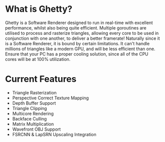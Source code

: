 # What is Ghetty?
Ghetty is a Software Renderer designed to run in real-time with excellent performance, whilst also being quite efficient.
Multiple goroutines are utilised to process and rasterize triangles, allowing every core to be used in conjunction with one another, to deliver a better framerate!
Naturally since it is a Software Renderer, it is bound by certain limitations. It can't handle millions of triangles like a modern GPU, and will be less efficient than one.
Ensure that your PC has a proper cooling solution, since all of the CPU cores will be at 100% utilization.

# Current Features
- Triangle Rasterization
- Perspective Correct Texture Mapping
- Depth Buffer Support
- Triangle Clipping
- Multicore Rendering
- Backface Culling
- Matrix Multiplication
- Wavefront OBJ Support
- FSRCNN & LapSRN Upscaling Integration
